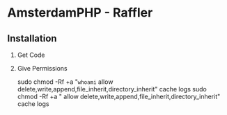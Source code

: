 # AmsterdamPHP - Raffler

## Installation

1. Get Code
2. Give Permissions

    sudo chmod -Rf +a "`whoami` allow delete,write,append,file_inherit,directory_inherit" cache logs
    sudo chmod -Rf +a "<apache user> allow delete,write,append,file_inherit,directory_inherit" cache logs